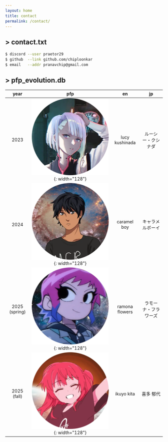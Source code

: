 ```yaml
---
layout: home
title: contact
permalink: /contact/
---
```


## > contact.txt
```bash
$ discord --user praetor29
$ github  --link github.com/chiploonkar
$ email   --addr pranavchip@gmail.com
```

## > pfp_evolution.db

| year          | pfp | en | jp |
|:-------------:|:---:|:--:|:--:|
| 2023          | ![2023](/assets/images/pfps/2023_1.webp){: width="128"} | lucy kushinada | ルーシー・クシナダ
| 2024          | ![2024](/assets/images/pfps/2024_1.webp){: width="128"} | caramel boy | キャラメルボーイ
| 2025 (spring) | ![2025](/assets/images/pfps/2025_1.webp){: width="128"} | ramona flowers | ラモーナ・フラワーズ
| 2025 (fall)   | ![2025](/assets/images/pfps/2025_2.webp){: width="128"} | ikuyo kita | 喜多 郁代